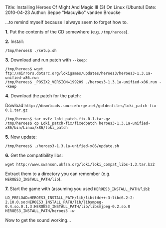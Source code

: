 Title: Installing Heroes Of Might And Magic III (3) On Linux (Ubuntu)
Date: 2010-04-23
Author: Seppe "Macuyiko" vanden Broucke

...to remind myself because I always seem to forget how to.

**1.** Put the contents of the CD somewhere (e.g. `/tmp/heroes`).

**2.** Install:

    /tmp/heroes$ ./setup.sh

**3.** Download and run patch with `--keep`:

    /tmp/heroes$ wget ftp://mirrors.dotsrc.org/lokigames/updates/heroes3/heroes3-1.3.1a-unified-x86.run
    /tmp/heroes$ _POSIX2_VERSION=199209 ./heroes3-1.3.1a-unified-x86.run --keep

**4.** Download the patch for the patch:

Dowload `http://downloads.sourceforge.net/goldenfiles/loki_patch-fix-0.1.tar.gz`

    /tmp/heroes$ tar xvfz loki_patch-fix-0.1.tar.gz
    /tmp/heroes$ cp Loki_patch-fix/fixedpatch heroes3-1.3.1a-unified-x86/bin/Linux/x86/loki_patch

**5.** Now update:

    /tmp/heroes$ ./heroes3-1.3.1a-unified-x86/update.sh

**6.** Get the compatibility libs:

    wget http://www.swanson.ukfsn.org/loki/loki_compat_libs-1.3.tar.bz2

Extract them to a directory you can remember (e.g. `HEROES3_INSTALL_PATH/lib`).

**7.** Start the game with (assuming you used `HEROES3_INSTALL_PATH/lib`):

    LD_PRELOAD=HEROES3_INSTALL_PATH/lib/libstdc++-3-libc6.2-2-2.10.0.so:HEROES3_INSTALL_PATH/lib/libsmpeg-0.4.so.0.1.3:HEROES3_INSTALL_PATH/lib/libsmjpeg-0.2.so.0 HEROES3_INSTALL_PATH/heroes3 -w

Now to get the sound working...

